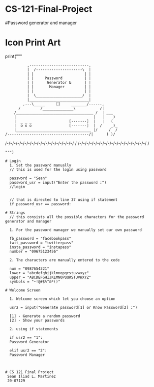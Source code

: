 # CS-121-Final-Project

#Password generator and manager

# Icon Print Art
  print("""

              ,---------------------------,
              |  /---------------------\  |
              | |                       | |
              | |     Password          | |
              | |      Generator &      | |
              | |       Manager         | |
              | |                       | |
              |  \_____________________/  |
              |___________________________|
            ,---\_____     []     _______/------,
          /         /______________\           /|
        /___________________________________ /  | ___
        |                                   |   |    )
        |  _ _ _                 [-------]  |   |   (
        |  o o o                 [-------]  |  /    _)_
        |__________________________________ |/     /  /
    /-------------------------------------/|      ( )/
  /-/-/-/-/-/-/-/-/-/-/-/-/-/-/-/-/-/-/-/ /
/-/-/-/-/-/-/-/-/-/-/-/-/-/-/-/-/-/-/-/ /
~~~~~~~~~~~~~~~~~~~~~~~~~~~~~~~~~~~~~~~
""")

# Login
  1. Set the password manually
  // this is used for the login using password
  
  password = "Sean"
  password_usr = input("Enter the password :")
  //login
  
  
  // that is directed to line 37 using if statement
  if password_usr == password:
  
# Strings
  // this consists all the possible characters for the password generator and manager

  1. For the password manager we manually set our own password
  
  fb_password = "facebookpass"
  twit_password = "twitterpass"
  insta_password = "instapass"
  number = "09675123456"
  
  2. The characters are manually entered to the code
  
  num = "0987654321"
  lower = "abcdefghijklmnopqrstuvwxyz"
  upper = "ABCDEFGHIJKLMNOPQQRSTUVWXYZ"
  symbols = "~!@#$%^&*()"
  
# Welcome Screen
  
  1. Welcome screen which let you choose an option
  
  usr2 = input("Generate password[1] or Know Password[2] :")
  
  [1] - Generate a random password
  [2] - Show your passwords
  
  2. using if statements
  
  if usr2 == "1": 
  Password Generator
  
  elif usr2 == "2":
  Password Manager
  
  
  
# CS 121 Final Project
 Sean Iliad L. Martinez
 20-07129  
  
  
  

  

